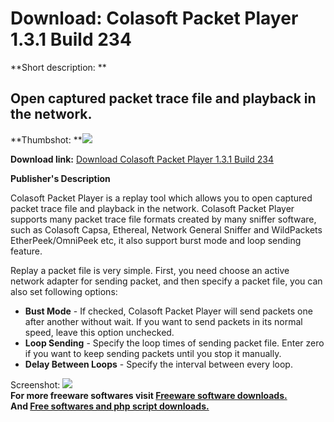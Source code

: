 # Download: Colasoft Packet Player 1.3.1 Build 234

**Short description: **

## Open captured packet trace file and playback in the network.

  
**Thumbshot: **![](http://www.freewarefiles.com/screenshot/cspackplyr_md.gif)   
  
**Download link:** [Download Colasoft Packet Player 1.3.1 Build 234](http://freesoftwares.boysofts.com/Colasoft-Packet-Player-Build_program_24182.html)  
  

**Publisher's Description**  
  

Colasoft Packet Player is a replay tool which allows you to open captured
packet trace file and playback in the network. Colasoft Packet Player supports
many packet trace file formats created by many sniffer software, such as
Colasoft Capsa, Ethereal, Network General Sniffer and WildPackets
EtherPeek/OmniPeek etc, it also support burst mode and loop sending feature.

Replay a packet file is very simple. First, you need choose an active network
adapter for sending packet, and then specify a packet file, you can also set
following options:

  * **Bust Mode** \- If checked, Colasoft Packet Player will send packets one after another without wait. If you want to send packets in its normal speed, leave this option unchecked. 
  * **Loop Sending** \- Specify the loop times of sending packet file. Enter zero if you want to keep sending packets until you stop it manually. 
  * **Delay Between Loops** \- Specify the interval between every loop. 

  
  
Screenshot: ![](http://www.freewarefiles.com/screenshot/cspackplyr.gif)  
**For more freeware softwares visit [Freeware software downloads.](http://freesoftwares.boysofts.com/)**   
**And [Free softwares and php script downloads.](http://www.boysofts.com/)**

